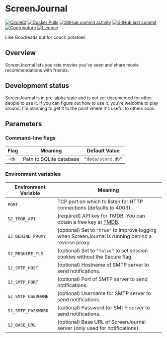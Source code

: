 # ScreenJournal

[![CircleCI](https://circleci.com/gh/mtlynch/screenjournal.svg?style=svg)](https://circleci.com/gh/mtlynch/screenjournal)
[![Docker Pulls](https://img.shields.io/docker/pulls/mtlynch/screenjournal.svg?maxAge=604800)](https://hub.docker.com/r/mtlynch/screenjournal/)
[![GitHub commit activity](https://img.shields.io/github/commit-activity/m/mtlynch/screenjournal)](https://github.com/mtlynch/screenjournal/commits/master)
[![GitHub last commit](https://img.shields.io/github/last-commit/mtlynch/screenjournal)](https://github.com/mtlynch/screenjournal/commits/master)
[![Contributors](https://img.shields.io/github/contributors/mtlynch/screenjournal)](https://github.com/mtlynch/screenjournal/graphs/contributors)
[![License](http://img.shields.io/:license-agpl-blue.svg?style=flat-square)](LICENSE)

Like Goodreads but for couch potatoes

## Overview

ScreenJournal lets you rate movies you've seen and share movie recommendations with friends.

## Development status

ScreenJournal is in pre-alpha state and is not yet documented for other people to use it. If you can figure out how to use it, you're welcome to play around. I'm planning to get it to the point where it's useful to others soon.

## Parameters

### Command-line flags

| Flag  | Meaning                 | Default Value     |
| ----- | ----------------------- | ----------------- |
| `-db` | Path to SQLite database | `"data/store.db"` |

### Environment variables

| Environment Variable | Meaning                                                                                                         |
| -------------------- | --------------------------------------------------------------------------------------------------------------- |
| `PORT`               | TCP port on which to listen for HTTP connections (defaults to 4003).                                            |
| `SJ_TMDB_API`        | (required) API key for TMDB. You can obtain a free key at [TMDB](https://www.themoviedb.org/documentation/api). |
| `SJ_BEHIND_PROXY`    | (optional) Set to `"true"` to improve logging when ScreenJournal is running behind a reverse proxy.             |
| `SJ_REQUIRE_TLS`     | (optional) Set to `"false"` to set session cookies without the Secure flag.                                     |
| `SJ_SMTP_HOST`       | (optional) Hostname of SMTP server to send notifications.                                                       |
| `SJ_SMTP_PORT`       | (optional) Port of SMTP server to send notifications.                                                           |
| `SJ_SMTP_USERNAME`   | (optional) Username for SMTP server to send notifications.                                                      |
| `SJ_SMTP_PASSWORD`   | (optional) Password for SMTP server to send notifications.                                                      |
| `SJ_BASE_URL`        | (optional) Base URL of ScreenJournal server (only used for notifications).                                      |
